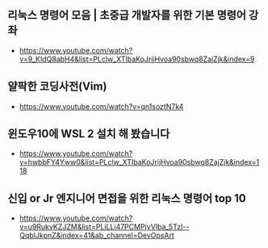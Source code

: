 
## 리눅스 명령어 모음 | 초중급 개발자를 위한 기본 명령어 강좌

- https://www.youtube.com/watch?v=9_KIdQ8abH4&list=PLclw_XTIbaKoJrijHvoa90sbwq8ZajZjk&index=9


## 얄팍한 코딩사전(Vim)

- https://www.youtube.com/watch?v=qn1soztN7k4


## 윈도우10에 WSL 2 설치 해 봤습니다
- https://www.youtube.com/watch?v=hwbbFY4Yww0&list=PLclw_XTIbaKoJrijHvoa90sbwq8ZajZjk&index=118


## 신입 or Jr 엔지니어 면접을 위한 리눅스 명령어 top 10

- https://www.youtube.com/watch?v=u9RukvKZJZM&list=PLiLLi47PCMPjvVIba_5Tzl--QqblJkpnZ&index=41&ab_channel=DevOpsArt

